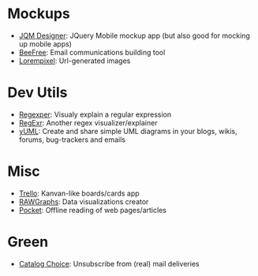 # Mockups

- [JQM Designer](http://jqmdesigner.appspot.com): JQuery Mobile mockup app (but also good for mocking up mobile apps)
- [BeeFree](https://beefree.io): Email communications building tool
- [Lorempixel](http://lorempixel.com/): Url-generated images

# Dev Utils

- [Regexper](http://www.regexper.com): Visualy explain a regular expression
- [RegExr](http://regexr.com): Another regex visualizer/explainer
- [yUML](http://yuml.me): Create and share simple UML diagrams in your blogs, wikis, forums, bug-trackers and emails

# Misc

- [Trello](https://trello.com): Kanvan-like boards/cards app
- [RAWGraphs](https://rawgraphs.io): Data visualizations creator
- [Pocket](https://getpocket.com): Offline reading of web pages/articles

# Green

- [Catalog Choice](https://nyc.catalogchoice.org): Unsubscribe from (real) mail deliveries
